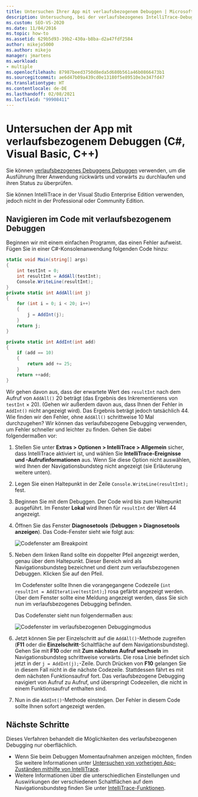 ```yaml
---
title: Untersuchen Ihrer App mit verlaufsbezogenem Debuggen | Microsoft-Dokumentation
description: Untersuchung, bei der verlaufsbezogenes IntelliTrace-Debuggen verwendet wird, um einen Fehler in einer C#-Konsolenanwendung zu ermitteln.
ms.custom: SEO-VS-2020
ms.date: 11/04/2016
ms.topic: how-to
ms.assetid: 629b5d93-39b2-430a-b8ba-d2a47fdf2584
author: mikejo5000
ms.author: mikejo
manager: jmartens
ms.workload:
- multiple
ms.openlocfilehash: 87987beed3750d8eda5d680b561a46b0866473b1
ms.sourcegitcommit: ae6d47b09a439cd0e13180f5e89510e3e347fd47
ms.translationtype: HT
ms.contentlocale: de-DE
ms.lasthandoff: 02/08/2021
ms.locfileid: "99908411"
---
```

# <a name="inspect-your-app-with-intellitrace-historical-debugging-in-visual-studio-c-visual-basic-c"></a>Untersuchen der App mit verlaufsbezogenem Debuggen (C#, Visual Basic, C++)

Sie können [verlaufsbezogenes Debuggens Debuggen](../debugger/historical-debugging.md) verwenden, um die Ausführung Ihrer Anwendung rückwärts und vorwärts zu durchlaufen und ihren Status zu überprüfen.

Sie können IntelliTrace in der Visual Studio Enterprise Edition verwenden, jedoch nicht in der Professional oder Community Edition.

## <a name="navigate-your-code-with-historical-debugging"></a>Navigieren im Code mit verlaufsbezogenem Debuggen

Beginnen wir mit einem einfachen Programm, das einen Fehler aufweist. Fügen Sie in einer C#-Konsolenanwendung folgenden Code hinzu:

```csharp
static void Main(string[] args)
{
    int testInt = 0;
    int resultInt = AddAll(testInt);
    Console.WriteLine(resultInt);
}
private static int AddAll(int j)
{
    for (int i = 0; i < 20; i++)
    {
        j = AddInt(j);
    }
    return j;
}

private static int AddInt(int add)
{
    if (add == 10)
    {
        return add += 25;
    }
    return ++add;
}
```

Wir gehen davon aus, dass der erwartete Wert des `resultInt` nach dem Aufruf von `AddAll()` 20 beträgt (das Ergebnis des Inkrementierens von `testInt` × 20). (Gehen wir außerdem davon aus, dass Ihnen der Fehler in `AddInt()` nicht angezeigt wird). Das Ergebnis beträgt jedoch tatsächlich 44. Wie finden wir den Fehler, ohne `AddAll()` schrittweise 10 Mal durchzugehen? Wir können das verlaufsbezogene Debugging verwenden, um Fehler schneller und leichter zu finden. Gehen Sie dabei folgendermaßen vor:

1. Stellen Sie unter **Extras > Optionen > IntelliTrace > Allgemein** sicher, dass IntelliTrace aktiviert ist, und wählen Sie **IntelliTrace-Ereignisse und -Aufrufinformationen** aus. Wenn Sie diese Option nicht auswählen, wird Ihnen der Navigationsbundsteg nicht angezeigt (sie Erläuterung weitere unten).

2. Legen Sie einen Haltepunkt in der Zeile `Console.WriteLine(resultInt);` fest.

3. Beginnen Sie mit dem Debuggen. Der Code wird bis zum Haltepunkt ausgeführt. Im Fenster **Lokal** wird Ihnen für `resultInt` der Wert 44 angezeigt.

4. Öffnen Sie das Fenster **Diagnosetools** (**Debuggen > Diagnosetools anzeigen**). Das Code-Fenster sieht wie folgt aus:

    ![Codefenster am Breakpoint](../debugger/media/historicaldebuggingbreakpoint.png "HistoricalDebuggingBreakpoint")

5. Neben dem linken Rand sollte ein doppelter Pfeil angezeigt werden, genau über dem Haltepunkt. Dieser Bereich wird als Navigationsbundsteg bezeichnet und dient zum verlaufsbezogenen Debuggen. Klicken Sie auf den Pfeil.

    Im Codefenster sollte Ihnen die vorangegangene Codezeile (`int resultInt = AddIterative(testInt);`) rosa gefärbt angezeigt werden. Über dem Fenster sollte eine Meldung angezeigt werden, dass Sie sich nun im verlaufsbezogenes Debugging befinden.

    Das Codefenster sieht nun folgendermaßen aus:

    ![Codefenster im verlaufsbezogenen Debuggingmodus](../debugger/media/historicaldebuggingback.png "HistoricalDebuggingBack")

6. Jetzt können Sie per Einzelschritt auf die `AddAll()`-Methode zugreifen (**F11** oder die **Einzelschritt**-Schaltfläche auf dem Navigationsbundsteg). Gehen Sie mit **F10** oder mit **Zum nächsten Aufruf wechseln** im Navigationsbundsteg schrittweise vorwärts. Die rosa Linie befindet sich jetzt in der `j = AddInt(j);`-Zeile. Durch Drücken von **F10** gelangen Sie in diesem Fall nicht in die nächste Codezeile. Stattdessen fährt es mit dem nächsten Funktionsaufruf fort. Das verlaufsbezogene Debugging navigiert von Aufruf zu Aufruf, und überspringt Codezeilen, die nicht in einem Funktionsaufruf enthalten sind.

7. Nun in die `AddInt()`-Methode einsteigen. Der Fehler in diesem Code sollte Ihnen sofort angezeigt werden.

## <a name="next-steps"></a>Nächste Schritte

Dieses Verfahren behandelt die Möglichkeiten des verlaufsbezogenen Debugging nur oberflächlich.

- Wenn Sie beim Debuggen Momentaufnahmen anzeigen möchten, finden Sie weitere Informationen unter [Untersuchen von vorherigen App-Zuständen mithilfe von IntelliTrace](../debugger/view-historical-application-state.md).
- Weitere Informationen über die unterschiedlichen Einstellungen und Auswirkungen der verschiedenen Schaltflächen auf dem Navigationsbundsteg finden Sie unter [IntelliTrace-Funktionen](../debugger/intellitrace-features.md).
